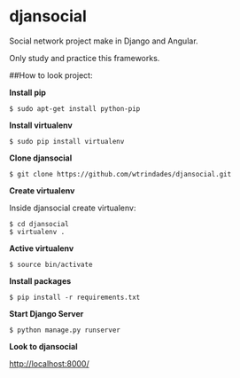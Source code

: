 # djansocial
Social network project make in Django and Angular. 

Only study and practice this frameworks.


##How to look project:

**Install pip**

```
$ sudo apt-get install python-pip
```

**Install virtualenv**

```
$ sudo pip install virtualenv
```

**Clone djansocial**

```
$ git clone https://github.com/wtrindades/djansocial.git
```

**Create virtualenv**

Inside djansocial create virtualenv:

```
$ cd djansocial
$ virtualenv .
```

**Active virtualenv**

```
$ source bin/activate
```

**Install packages**

```
$ pip install -r requirements.txt
```

**Start Django Server**

```
$ python manage.py runserver
```

**Look to djansocial**

<http://localhost:8000/>
